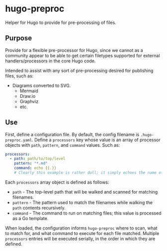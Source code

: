 # hugo-preproc

Helper for Hugo to provide for pre-processing of files.

## Purpose

Provide for a flexible pre-processor for Hugo, since we cannot as a community appear to be able to get certain filetypes supported for external handlers/processors in the core Hugo code.

Intended to assist with any sort of pre-processing desired for publishing files, such as:

* Diagrams converted to SVG.
  * Mermaid
  * Draw.io
  * Graphviz
  * etc.

## Use

First, define a configuration file.  By default, the config filename is `.hugo-preproc.yaml`.  Define a `processors` key whose value is an array of processor objects with `path`, `pattern`, and `command` values.  Such as:

``` yaml
processors:
  - path: path/to/top/level
    pattern: "*.md"
    command: echo {{.}}
    # Clearly this example is rather dull; it simply echoes the name of the found file.
```

Each `processors` array object is defined as follows:

  * `path` - The top-level path that will be walked and scanned for matching filenames.
  * `pattern` - The pattern used to match the filenames while walking the `path` contents recursively.
  * `command` - The command to run on matching files; this value is processed as a Go template.

When loaded, the configuration informs `hugo-preproc` where to scan, what to match for, and what command to execute for each file matched.  Multiple `processors` entries will be executed serially, in the order in which they are defined.